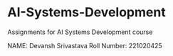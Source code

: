 # AI-Systems-Development
Assignments for AI Systems Development course

NAME: Devansh Srivastava Roll Number: 221020425
